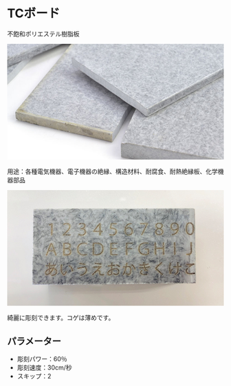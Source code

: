 # TCボード

不飽和ポリエステル樹脂板

![](/assets/20191122_01.jpg)

用途：各種電気機器、電子機器の絶縁、構造材料、耐腐食、耐熱絶縁板、化学機器部品



![](/assets/20191122_02.jpg)

綺麗に彫刻できます。コゲは薄めです。

## パラメーター

* 彫刻パワー：60％
* 彫刻速度：30cm/秒
* スキップ：2
